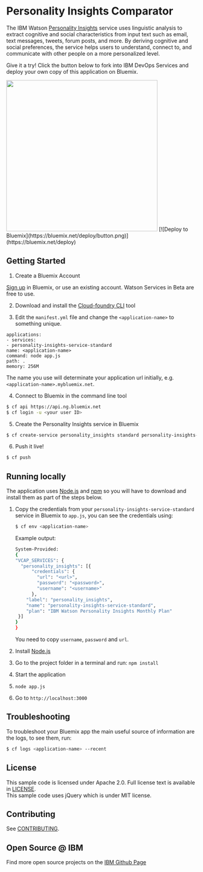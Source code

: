 # Personality Insights Comparator

  The IBM Watson [Personality Insights][service_url] service uses linguistic analysis to extract cognitive and social characteristics from input text such as email, text messages, tweets, forum posts, and more. By deriving cognitive and social preferences, the service helps users to understand, connect to, and communicate with other people on a more personalized level.

Give it a try! Click the button below to fork into IBM DevOps Services and deploy your own copy of this application on Bluemix.

<img src="http://www.ibm.com/smarterplanet/us/en/ibmwatson/developercloud/img/service-gifs/sysu.gif" width="400px">
[![Deploy to Bluemix](https://bluemix.net/deploy/button.png)](https://bluemix.net/deploy)

## Getting Started

1. Create a Bluemix Account

  [Sign up][sign_up] in Bluemix, or use an existing account. Watson Services in Beta are free to use.

2. Download and install the [Cloud-foundry CLI][cloud_foundry] tool

3. Edit the `manifest.yml` file and change the `<application-name>` to something unique.
  ```none
applications:
- services:
  - personality-insights-service-standard
  name: <application-name>
  command: node app.js
  path: .
  memory: 256M
  ```
  The name you use will determinate your application url initially, e.g. `<application-name>.mybluemix.net`.

4. Connect to Bluemix in the command line tool
  ```sh
  $ cf api https://api.ng.bluemix.net
  $ cf login -u <your user ID>
  ```

5. Create the Personality Insights service in Bluemix

  ```sh
  $ cf create-service personality_insights standard personality-insights-service-standard
  ```

6. Push it live!

  ```sh
  $ cf push
  ```


## Running locally
  The application uses [Node.js](http://nodejs.org/) and [npm](https://www.npmjs.com/) so you will have to download and install them as part of the steps below.

1. Copy the credentials from your `personality-insights-service-standard` service in Bluemix to `app.js`, you can see the credentials using:

    ```sh
    $ cf env <application-name>
    ```
    Example output:
    ```sh
    System-Provided:
    {
    "VCAP_SERVICES": {
      "personality_insights": [{
          "credentials": {
            "url": "<url>",
            "password": "<password>",
            "username": "<username>"
          },
        "label": "personality_insights",
        "name": "personality-insights-service-standard",
        "plan": "IBM Watson Personality Insights Monthly Plan"
     }]
    }
    }
    ```

    You need to copy `username`, `password` and `url`.

2. Install [Node.js](http://nodejs.org/)
3. Go to the project folder in a terminal and run:
    `npm install`
4. Start the application
5.  `node app.js`
6. Go to `http://localhost:3000`

## Troubleshooting

To troubleshoot your Bluemix app the main useful source of information are the logs, to see them, run:

  ```sh
  $ cf logs <application-name> --recent
  ```

## License

  This sample code is licensed under Apache 2.0. Full license text is available in [LICENSE](LICENSE).  
  This sample code uses jQuery which is under MIT license.

## Contributing

  See [CONTRIBUTING](CONTRIBUTING.md).

## Open Source @ IBM
  Find more open source projects on the [IBM Github Page](http://ibm.github.io/)

[service_url]: http://www.ibm.com/smarterplanet/us/en/ibmwatson/developercloud/personality-insights.html
[cloud_foundry]: https://github.com/cloudfoundry/cli
[sign_up]: https://apps.admin.ibmcloud.com/manage/trial/bluemix.html?cm_mmc=WatsonDeveloperCloud-_-LandingSiteGetStarted-_-x-_-CreateAnAccountOnBluemixCLI
